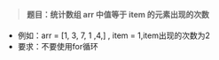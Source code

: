>#### 题目：统计数组 arr 中值等于 item 的元素出现的次数

- 例如：arr = [1, 3, 7, 1 ,4,] , item = 1,item出现的次数为2
- 要求：不要使用for循环
